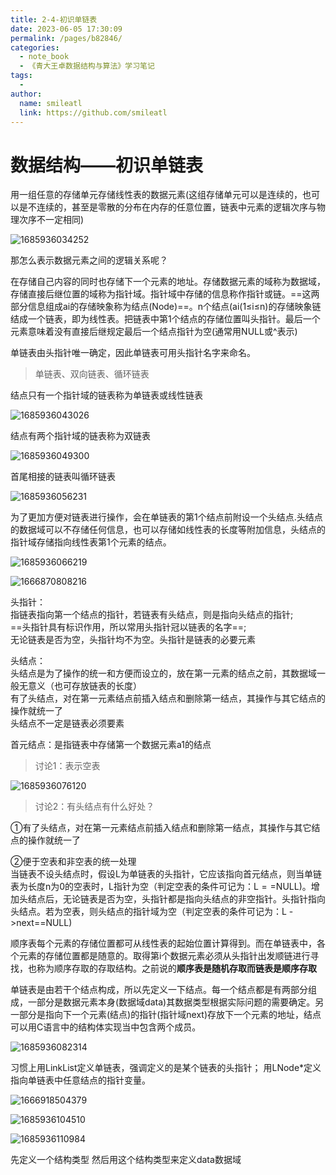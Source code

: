 ```yaml
---
title: 2-4-初识单链表
date: 2023-06-05 17:30:09
permalink: /pages/b82846/
categories:
  - note_book
  - 《青大王卓数据结构与算法》学习笔记
tags:
  - 
author: 
  name: smileatl
  link: https://github.com/smileatl
---
```

数据结构——初识单链表
===========

用一组任意的存储单元存储线性表的数据元素(这组存储单元可以是连续的，也可以是不连续的，甚至是零散的分布在内存的任意位置，链表中元素的逻辑次序与物理次序不一定相同)

![1685936034252](/assets/1685936034252.png)

那怎么表示数据元素之间的逻辑关系呢？

在存储自己内容的同时也存储下一个元素的地址。存储数据元素的域称为数据域，存储直接后继位置的域称为指针域。指针域中存储的信息称作指针或链。==这两部分信息组成ai的存储映象称为结点(Node)==。n个结点(ai(1≤i≤n)的存储映象链结成一个链表，即为线性表。把链表中第1个结点的存储位置叫头指针。最后一个元素意味着没有直接后继规定最后一个结点指针为空(通常用NULL或^表示)

单链表由头指针唯一确定，因此单链表可用头指针名字来命名。



> 单链表、双向链表、循环链表

结点只有一个指针域的链表称为单链表或线性链表  

![1685936043026](/assets/1685936043026.png)

结点有两个指针域的链表称为双链表

![1685936049300](/assets/1685936049300.png)

首尾相接的链表叫循环链表

![1685936056231](/assets/1685936056231.png)

为了更加方便对链表进行操作，会在单链表的第1个结点前附设一个头结点.头结点的数据域可以不存储任何信息，也可以存储如线性表的长度等附加信息，头结点的指针域存储指向线性表第1个元素的结点。

![1685936066219](/assets/1685936066219.png)

![1666870808216](/assets/1666870808216.png)

头指针：  
指链表指向第一个结点的指针，若链表有头结点，则是指向头结点的指针;  
==头指针具有标识作用，所以常用头指针冠以链表的名字==;  
无论链表是否为空，头指针均不为空。头指针是链表的必要元素

头结点：  
头结点是为了操作的统一和方便而设立的，放在第一元素的结点之前，其数据域一般无意义（也可存放链表的长度）  
有了头结点，对在第一元素结点前插入结点和删除第一结点，其操作与其它结点的操作就统一了  
头结点不一定是链表必须要素

首元结点：是指链表中存储第一个数据元素a1的结点

> 讨论1：表示空表  

![1685936076120](/assets/1685936076120.png)

> 讨论2：有头结点有什么好处？

①有了头结点，对在第一元素结点前插入结点和删除第一结点，其操作与其它结点的操作就统一了

②便于空表和非空表的统一处理  
当链表不设头结点时，假设L为单链表的头指针，它应该指向首元结点，则当单链表为长度n为0的空表时，L指针为空（判定空表的条件可记为：L$==$NULL)。增加头结点后，无论链表是否为空，头指针都是指向头结点的非空指针。头指针指向头结点。若为空表，则头结点的指针域为空（判定空表的条件可记为：L ->next==NULL)

顺序表每个元素的存储位置都可从线性表的起始位置计算得到。而在单链表中，各个元素的存储位置都是随意的。取得第i个数据元素必须从头指针出发顺链进行寻找，也称为顺序存取的存取结构。之前说的**顺序表是随机存取而链表是顺序存取**

单链表是由若干个结点构成，所以先定义一下结点。每一个结点都是有两部分组成，一部分是数据元素本身(数据域data)其数据类型根据实际问题的需要确定。另一部分是指向下一个元素(结点)的指针(指针域next)存放下一个元素的地址，结点可以用C语言中的结构体实现当中包含两个成员。

![1685936082314](/assets/1685936082314.png)



习惯上用LinkList定义单链表，强调定义的是某个链表的头指针；
用LNode*定义指向单链表中任意结点的指针变量。

![1666918504379](/assets/1666918504379.png)



![1685936104510](/assets/1685936104510.png)

![1685936110984](/assets/1685936110984.png)

先定义一个结构类型
然后用这个结构类型来定义data数据域

  

